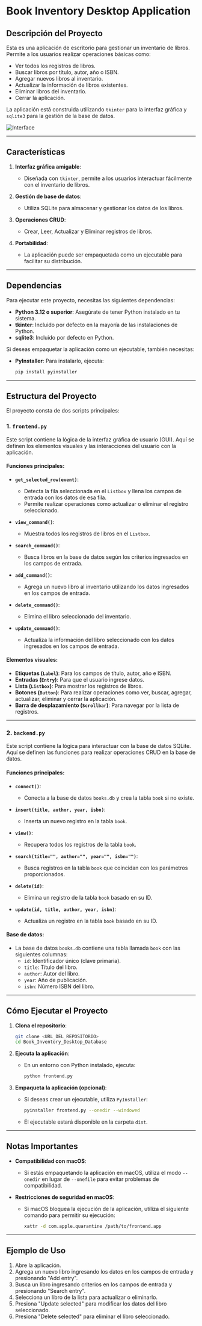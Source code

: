 # Book Inventory Desktop Application

## Descripción del Proyecto

Esta es una aplicación de escritorio para gestionar un inventario de libros. Permite a los usuarios realizar operaciones básicas como:

- Ver todos los registros de libros.
- Buscar libros por título, autor, año o ISBN.
- Agregar nuevos libros al inventario.
- Actualizar la información de libros existentes.
- Eliminar libros del inventario.
- Cerrar la aplicación.

La aplicación está construida utilizando `tkinter` para la interfaz gráfica y `sqlite3` para la gestión de la base de datos.

![Interface](/utils/interface.jpeg)

---

## Características

1. **Interfaz gráfica amigable**:
   - Diseñada con `tkinter`, permite a los usuarios interactuar fácilmente con el inventario de libros.

2. **Gestión de base de datos**:
   - Utiliza SQLite para almacenar y gestionar los datos de los libros.

3. **Operaciones CRUD**:
   - Crear, Leer, Actualizar y Eliminar registros de libros.

4. **Portabilidad**:
   - La aplicación puede ser empaquetada como un ejecutable para facilitar su distribución.

---

## Dependencias

Para ejecutar este proyecto, necesitas las siguientes dependencias:

- **Python 3.12 o superior**: Asegúrate de tener Python instalado en tu sistema.
- **tkinter**: Incluido por defecto en la mayoría de las instalaciones de Python.
- **sqlite3**: Incluido por defecto en Python.

Si deseas empaquetar la aplicación como un ejecutable, también necesitas:

- **PyInstaller**: Para instalarlo, ejecuta:
  ```bash
  pip install pyinstaller
  ```

---

## Estructura del Proyecto

El proyecto consta de dos scripts principales:

### 1. `frontend.py`

Este script contiene la lógica de la interfaz gráfica de usuario (GUI). Aquí se definen los elementos visuales y las interacciones del usuario con la aplicación.

#### Funciones principales:

- **`get_selected_row(event)`**:
  - Detecta la fila seleccionada en el `Listbox` y llena los campos de entrada con los datos de esa fila.
  - Permite realizar operaciones como actualizar o eliminar el registro seleccionado.

- **`view_command()`**:
  - Muestra todos los registros de libros en el `Listbox`.

- **`search_command()`**:
  - Busca libros en la base de datos según los criterios ingresados en los campos de entrada.

- **`add_command()`**:
  - Agrega un nuevo libro al inventario utilizando los datos ingresados en los campos de entrada.

- **`delete_command()`**:
  - Elimina el libro seleccionado del inventario.

- **`update_command()`**:
  - Actualiza la información del libro seleccionado con los datos ingresados en los campos de entrada.

#### Elementos visuales:

- **Etiquetas (`Label`)**: Para los campos de título, autor, año e ISBN.
- **Entradas (`Entry`)**: Para que el usuario ingrese datos.
- **Lista (`Listbox`)**: Para mostrar los registros de libros.
- **Botones (`Button`)**: Para realizar operaciones como ver, buscar, agregar, actualizar, eliminar y cerrar la aplicación.
- **Barra de desplazamiento (`Scrollbar`)**: Para navegar por la lista de registros.

---

### 2. `backend.py`

Este script contiene la lógica para interactuar con la base de datos SQLite. Aquí se definen las funciones para realizar operaciones CRUD en la base de datos.

#### Funciones principales:

- **`connect()`**:
  - Conecta a la base de datos `books.db` y crea la tabla `book` si no existe.

- **`insert(title, author, year, isbn)`**:
  - Inserta un nuevo registro en la tabla `book`.

- **`view()`**:
  - Recupera todos los registros de la tabla `book`.

- **`search(title="", author="", year="", isbn="")`**:
  - Busca registros en la tabla `book` que coincidan con los parámetros proporcionados.

- **`delete(id)`**:
  - Elimina un registro de la tabla `book` basado en su ID.

- **`update(id, title, author, year, isbn)`**:
  - Actualiza un registro en la tabla `book` basado en su ID.

#### Base de datos:

- La base de datos `books.db` contiene una tabla llamada `book` con las siguientes columnas:
  - `id`: Identificador único (clave primaria).
  - `title`: Título del libro.
  - `author`: Autor del libro.
  - `year`: Año de publicación.
  - `isbn`: Número ISBN del libro.

---

## Cómo Ejecutar el Proyecto

1. **Clona el repositorio**:
   ```bash
   git clone <URL_DEL_REPOSITORIO>
   cd Book_Inventory_Desktop_Database
   ```

2. **Ejecuta la aplicación**:
   - En un entorno con Python instalado, ejecuta:
     ```bash
     python frontend.py
     ```

3. **Empaqueta la aplicación (opcional)**:
   - Si deseas crear un ejecutable, utiliza `PyInstaller`:
     ```bash
     pyinstaller frontend.py --onedir --windowed
     ```
   - El ejecutable estará disponible en la carpeta `dist`.

---

## Notas Importantes

- **Compatibilidad con macOS**:
  - Si estás empaquetando la aplicación en macOS, utiliza el modo `--onedir` en lugar de `--onefile` para evitar problemas de compatibilidad.

- **Restricciones de seguridad en macOS**:
  - Si macOS bloquea la ejecución de la aplicación, utiliza el siguiente comando para permitir su ejecución:
    ```bash
    xattr -d com.apple.quarantine /path/to/frontend.app
    ```

---

## Ejemplo de Uso

1. Abre la aplicación.
2. Agrega un nuevo libro ingresando los datos en los campos de entrada y presionando "Add entry".
3. Busca un libro ingresando criterios en los campos de entrada y presionando "Search entry".
4. Selecciona un libro de la lista para actualizar o eliminarlo.
5. Presiona "Update selected" para modificar los datos del libro seleccionado.
6. Presiona "Delete selected" para eliminar el libro seleccionado.